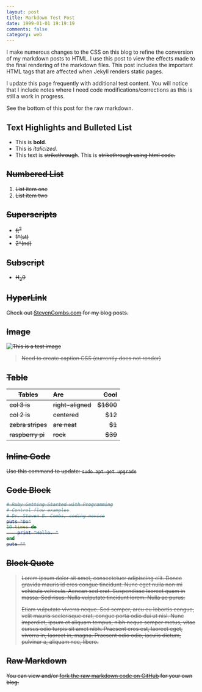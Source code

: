 ```yaml
---
layout: post
title: Markdown Test Post
date: 1999-01-01 19:19:19
comments: false
category: web
---
```


I make numerous changes to the CSS on this blog to refine the conversion of my markdown posts to HTML. I use this post to view the effects made to the final rendering of the markdown files. This post includes the important HTML tags that are affected when Jekyll renders static pages.

I update this page frequently with additional test content. You will notice that I include notes where I need code modifications/corrections as this is still a work in progress.

See the bottom of this post for the raw markdown.

## Text Highlights and Bulleted List

* This is **bold**.
* This is *italicized*.
* This text is ~~strikethrough~~. This is <s>strikethrough<s> using html code.

## Numbered List

1. List item one
1. List item two

## Superscripts

- ft<sup>2</sup>
- 1^(st)
- 2^(nd)

## Subscript

- H<sub>2</sub>0

## HyperLink

Check out [StevenCombs.com](http://www.stevencombs.com) for my blog posts.

## Image

![This is a test image](http://www.stevencombs.com/images/posts/2014-07-01-editorial-posts-bookmark.png)

> Need to create caption CSS (currently does not render)

## Table

| Tables        | Are           | Cool  |
| ------------- |:------------- | -----:|
| col 3 is      | right-aligned | $1600 |
| col 2 is      | centered      |   $12 |
| zebra stripes | are neat      |    $1 |
| raspberry pi	| rock			|   $39	|


## Inline Code

Use this command to update: `sudo apt-get upgrade`

## Code Block

```ruby
# Ruby Getting Started with Programming
# Control flow examples
# Dr. Steven B. Combs, coding novice
puts "Do"
10.times do
	print "Hello. "
end
puts ""
```

## Block Quote

> Lorem ipsum dolor sit amet, consectetuer adipiscing elit. Donec gravida mauris id eros congue tincidunt. Nunc eget nulla non mi vehicula vehicula. Aenean sed erat. Suspendisse laoreet quam in massa. Sed risus. Nulla vulputate tincidunt lorem. Nulla ac purus.
>
> Etiam vulputate viverra neque. Sed semper, arcu eu lobortis congue, velit mauris scelerisque erat, congue porta odio dui ut nisl. Nunc imperdiet, ipsum et aliquam tempus, nibh neque semper metus, vitae cursus odio turpis sit amet nibh. Praesent eros est, laoreet eget, viverra in, laoreet in, magna. Praesent odio odio, iaculis dictum, pulvinar a, aliquam nec, libero.

## Raw Markdown

You can view and/or [fork the raw markdown code on GitHub](https://github.com/stevencombs/stevencombs.github.io/blob/master/_posts/1999-01-01-markdown-test-post.md) for your own blog.
